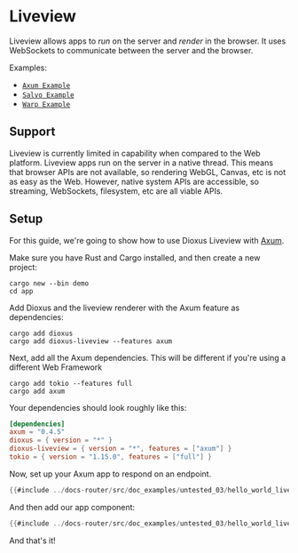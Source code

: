 # Liveview

Liveview allows apps to *run* on the server and *render* in the browser. It uses WebSockets to communicate between the server and the browser.

Examples:
- [`Axum Example`](https://github.com/DioxusLabs/dioxus/tree/master/packages/liveview/examples/axum.rs)
- [`Salvo Example`](https://github.com/DioxusLabs/dioxus/tree/master/packages/liveview/examples/salvo.rs)
- [`Warp Example`](https://github.com/DioxusLabs/dioxus/tree/master/packages/liveview/examples/warp.rs)


## Support

Liveview is currently limited in capability when compared to the Web platform. Liveview apps run on the server in a native thread. This means that browser APIs are not available, so rendering WebGL, Canvas, etc is not as easy as the Web. However, native system APIs are accessible, so streaming, WebSockets, filesystem, etc are all viable APIs.


## Setup

For this guide, we're going to show how to use Dioxus Liveview with [Axum](https://docs.rs/axum/latest/axum/).

Make sure you have Rust and Cargo installed, and then create a new project:

```shell
cargo new --bin demo
cd app
```

Add Dioxus and the liveview renderer with the Axum feature as dependencies:

```shell
cargo add dioxus
cargo add dioxus-liveview --features axum
```

Next, add all the Axum dependencies. This will be different if you're using a different Web Framework

```
cargo add tokio --features full
cargo add axum
```

Your dependencies should look roughly like this:

```toml
[dependencies]
axum = "0.4.5"
dioxus = { version = "*" }
dioxus-liveview = { version = "*", features = ["axum"] }
tokio = { version = "1.15.0", features = ["full"] }
```

Now, set up your Axum app to respond on an endpoint.


```rust
{{#include ../docs-router/src/doc_examples/untested_03/hello_world_liveview.rs:glue}}
```


And then add our app component:

```rust
{{#include ../docs-router/src/doc_examples/untested_03/hello_world_liveview.rs:app}}
```

And that's it!

